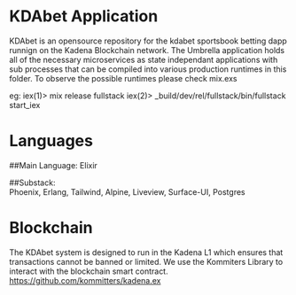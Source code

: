 # KDAbet Application

KDAbet is an opensource repository for the kdabet sportsbook betting dapp runnign on the Kadena Blockchain network.
The Umbrella application holds all of the necessary microservices as state independant applications with sub processes that can be compiled into various production runtimes in this folder.
To observe the possible runtimes please check mix.exs

eg:  iex(1)> mix release fullstack
     iex(2)> _build/dev/rel/fullstack/bin/fullstack start_iex

# Languages

##Main Language: 
  Elixir

##Substack:  
  Phoenix, Erlang, Tailwind, Alpine, Liveview, Surface-UI, Postgres

# Blockchain

The KDAbet system is designed to run in the Kadena L1 which ensures that transactions cannot be banned or limited.
We use the Kommiters Library to interact with the blockchain smart contract.  https://github.com/kommitters/kadena.ex

